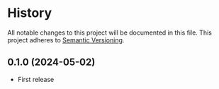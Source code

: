 # History

All notable changes to this project will be documented in this file. This project adheres to [Semantic Versioning](http://semver.org/).

## 0.1.0 (2024-05-02)

- First release
